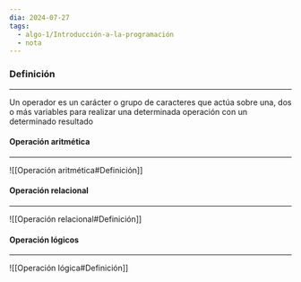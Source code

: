 ```yaml
---
dia: 2024-07-27
tags:
  - algo-1/Introducción-a-la-programación
  - nota
---
```

### Definición
---
Un operador es un carácter o grupo de caracteres que actúa sobre una, dos o más variables para realizar una determinada operación con un determinado resultado

#### Operación aritmética
---
![[Operación aritmética#Definición]]

#### Operación relacional
---
![[Operación relacional#Definición]]

#### Operación lógicos
---
![[Operación lógica#Definición]]